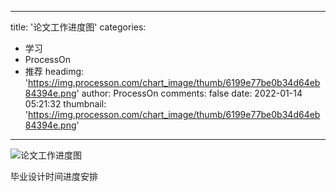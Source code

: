 
---
title: '论文工作进度图'
categories: 
 - 学习
 - ProcessOn
 - 推荐
headimg: 'https://img.processon.com/chart_image/thumb/6199e77be0b34d64eb84394e.png'
author: ProcessOn
comments: false
date: 2022-01-14 05:21:32
thumbnail: 'https://img.processon.com/chart_image/thumb/6199e77be0b34d64eb84394e.png'
---

<div>   
<img class="thumb" alt="论文工作进度图" src="https://img.processon.com/chart_image/thumb/6199e77be0b34d64eb84394e.png" referrerpolicy="no-referrer">
<p>毕业设计时间进度安排</p>  
</div>
            
